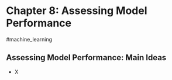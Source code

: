 # Chapter 8: Assessing Model Performance

#machine_learning 

## Assessing Model Performance: Main Ideas

- X
